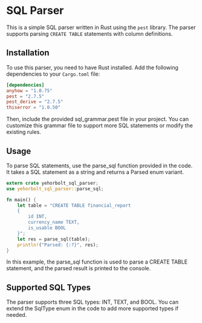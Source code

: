 # SQL Parser

This is a simple SQL parser written in Rust using the `pest` library. The parser supports parsing `CREATE TABLE` statements with column definitions.

## Installation

To use this parser, you need to have Rust installed. Add the following dependencies to your `Cargo.toml` file:

```toml
[dependencies]
anyhow = "1.0.75"
pest = "2.7.5"
pest_derive = "2.7.5"
thiserror = "1.0.50"
```


Then, include the provided sql_grammar.pest file in your project. You can customize this grammar file to support more SQL statements or modify the existing rules.

## Usage
To parse SQL statements, use the parse_sql function provided in the code. It takes a SQL statement as a string and returns a Parsed enum variant.


```rust
extern crate yehorbolt_sql_parser;
use yehorbolt_sql_parser::parse_sql;

fn main() {
    let table = "CREATE TABLE financial_report 
    { 
        id INT, 
        currency_name TEXT, 
        is_usable BOOL
    }";
    let res = parse_sql(table);
    println!("Parsed: {:?}", res);
}

```

In this example, the parse_sql function is used to parse a CREATE TABLE statement, and the parsed result is printed to the console.

## Supported SQL Types
The parser supports three SQL types: INT, TEXT, and BOOL. You can extend the SqlType enum in the code to add more supported types if needed.

